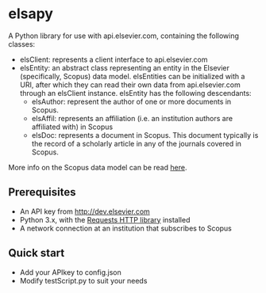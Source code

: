 # elsapy

A Python library for use with api.elsevier.com, containing the following classes:

* elsClient: represents a client interface to api.elsevier.com
* elsEntity: an abstract class representing an entity in the Elsevier (specifically, Scopus) data model. elsEntities can be initialized with a URI, after which they can read their own data from api.elsevier.com through an elsClient instance. elsEntity has the following descendants:
	* elsAuthor: represent the author of one or more documents in Scopus.
	* elsAffil: represents an affiliation (i.e. an institution authors are affiliated with) in Scopus
	* elsDoc: represents a document in Scopus. This document typically is the record of a scholarly article in any of the journals covered in Scopus.

More info on the Scopus data model can be read [here](https://dev.elsevier.com/tecdoc_ir_cris_vivo.html).

## Prerequisites
*   An API key from http://dev.elsevier.com
*   Python 3.x, with the [Requests HTTP library](http://docs.python-requests.org/)  installed
*   A network connection at an institution that subscribes to Scopus

## Quick start
*   Add your APIkey to config.json
*   Modify testScript.py to suit your needs